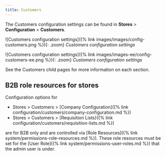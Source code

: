 ```yaml
---
title: Customers
---
```


The Customers configuration settings can be found in **Stores** > **Configuration** > **Customers**.

<!--{% if "Default.CE Only" contains site.edition %}-->
![Customers configuration settings]({% link images/images/config-customers.png %}){: .zoom}
_Customers configuration settings_
<!--{% endif %}-->
<!--{% if "Default.EE-B2B" contains site.edition %}-->
![Customers configuration settings]({% link images/images-ee/config-customers-ee.png %}){: .zoom}
_Customers configuration settings_
<!--{% endif %}-->

See the Customers child pages for more information on each section.
<!--{% if "Default.EE-B2B" contains site.edition %}-->
## B2B role resources for stores

Configuration options for 

-  Stores > Customers > [Company Configuration]({% link configuration/customers/company-configuration.md %})
-  Stores > Customers > [Requisition Lists}({% link configuration/customers/requisition-lists.md %})

are for B2B only and are controlled via [Role Resources]({% link system/permissions-role-resources.md %}). These role resources must be set for the [User Role]({% link system/permissions-user-roles.md %}) that the admin user is under.
<!--{% endif %}-->